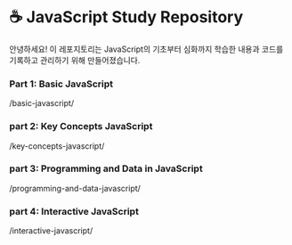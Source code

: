 # ☕ JavaScript Study Repository

안녕하세요! 이 레포지토리는 JavaScript의 기초부터 심화까지 학습한 내용과 코드를 기록하고 관리하기 위해 만들어졌습니다.

### Part 1: Basic JavaScript

/basic-javascript/

### part 2: Key Concepts JavaScript

/key-concepts-javascript/

### part 3: Programming and Data in JavaScript

/programming-and-data-javascript/

### part 4: Interactive JavaScript

/interactive-javascript/
